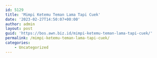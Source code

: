 ```yaml
---
id: 5129
title: 'Mimpi Ketemu Teman Lama Tapi Cuek'
date: '2023-02-27T14:50:07+00:00'
author: admin
layout: post
guid: 'https://bos.awn.biz.id/mimpi-ketemu-teman-lama-tapi-cuek/'
permalink: /mimpi-ketemu-teman-lama-tapi-cuek/
categories:
    - Uncategorized
---
```


